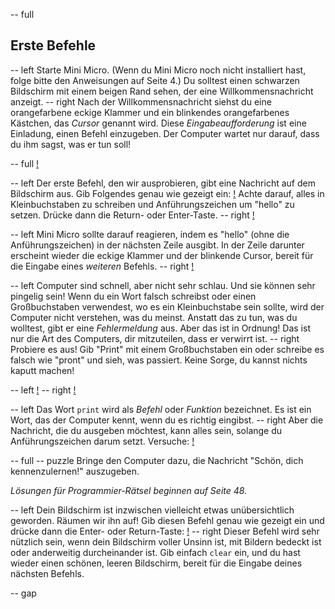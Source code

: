 -- full
## Erste Befehle
-- left
Starte Mini Micro. (Wenn du Mini Micro noch nicht installiert hast, folge bitte den Anweisungen auf Seite 4.) Du solltest einen schwarzen Bildschirm mit einem beigen Rand sehen, der eine Willkommensnachricht anzeigt.
-- right
Nach der Willkommensnachricht siehst du eine orangefarbene eckige Klammer und ein blinkendes orangefarbenes Kästchen, das *Cursor* genannt wird. Diese *Eingabeaufforderung* ist eine Einladung, einen Befehl einzugeben. Der Computer wartet nur darauf, dass du ihm sagst, was er tun soll!

-- full
[!](p08-welcomeScreen.png)

-- left
Der erste Befehl, den wir ausprobieren, gibt eine Nachricht auf dem Bildschirm aus. Gib Folgendes genau wie gezeigt ein:
[!](p08-printHello.png)
Achte darauf, alles in Kleinbuchstaben zu schreiben und Anführungszeichen um "hello" zu setzen. Drücke dann die Return- oder Enter-Taste.
-- right
[!](p08-helloBot.png)

-- left
Mini Micro sollte darauf reagieren, indem es "hello" (ohne die Anführungszeichen) in der nächsten Zeile ausgibt. In der Zeile darunter erscheint wieder die eckige Klammer und der blinkende Cursor, bereit für die Eingabe eines _weiteren_ Befehls.
-- right
[!](p08-helloScreen.png)

-- left
Computer sind schnell, aber nicht sehr schlau. Und sie können sehr pingelig sein! Wenn du ein Wort falsch schreibst oder einen Großbuchstaben verwendest, wo es ein Kleinbuchstabe sein sollte, wird der Computer nicht verstehen, was du meinst. Anstatt das zu tun, was du wolltest, gibt er eine *Fehlermeldung* aus. Aber das ist in Ordnung! Das ist nur die Art des Computers, dir mitzuteilen, dass er verwirrt ist.
-- right
Probiere es aus! Gib "Print" mit einem Großbuchstaben ein oder schreibe es falsch wie "pront" und sieh, was passiert. Keine Sorge, du kannst nichts kaputt machen!

-- left
[!](p08-errorScreen.png)
-- right
[!](p08-confusedBot.png)

-- left
Das Wort `print` wird als *Befehl* oder *Funktion* bezeichnet. Es ist ein Wort, das der Computer kennt, wenn du es richtig eingibst.
-- right
Aber die Nachricht, die du ausgeben möchtest, kann alles sein, solange du Anführungszeichen darum setzt. Versuche:
[!](p08-helloWorld.png)

-- full
-- puzzle
Bringe den Computer dazu, die Nachricht "Schön, dich kennenzulernen!" auszugeben.

_Lösungen für Programmier-Rätsel beginnen auf Seite 48._

-- left
Dein Bildschirm ist inzwischen vielleicht etwas unübersichtlich geworden. Räumen wir ihn auf! Gib diesen Befehl genau wie gezeigt ein und drücke dann die Enter- oder Return-Taste:
[!](p08-clearCode.png)
-- right
Dieser Befehl wird sehr nützlich sein, wenn dein Bildschirm voller Unsinn ist, mit Bildern bedeckt ist oder anderweitig durcheinander ist. Gib einfach `clear` ein, und du hast wieder einen schönen, leeren Bildschirm, bereit für die Eingabe deines nächsten Befehls.

-- gap
